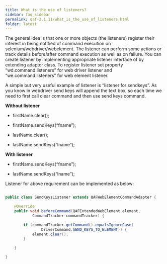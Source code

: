 ```yaml
---
title: What is the use of listeners?
sidebar: faq_sidebar
permalink: qaf-2.1.11/what_is_the_use_of_listeners.html
folder: latest
---
```


The general idea is that one or more objects (the listeners) register their interest in being notified of command execution on selenium/webdriver/webelement. The listener can perform some actions or track details before/after command execution as well as on failure. You can create listener by implementing appropriate listener interface of by extending adaptor class. To register listener set property “wd.command.listeners” for web driver listener and “we.command.listeners” for web element listener.

A simple but very useful example of listener is “listener for sendkeys”. As you know in webdriver send keys will append the text box, so each time we need to first call clear command and then use send keys command.

**Without listener**

* firstName.clear();
	
* firstName.sendKeys(“fname”);
	
* lastName.clear();
	
* lastName.sendKeys(“lname”);

**With listener**

* firstName.sendKeys(“fname”);

* lastName.sendKeys(“lname”);

 

Listener for above requirement can be implemented as below:

 
```java

public class SendKeysListener extends QAFWebElementCommandAdapter {

    @Override
    public void beforeCommand(QAFExtendedWebElement element,
            CommandTracker commandTracker) {

        if (commandTracker.getCommand().equalsIgnoreCase(
                DriverCommand.SEND_KEYS_TO_ELEMENT)) {
            element.clear();
        }

    }

}

```
